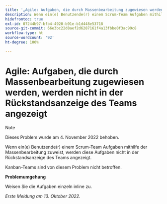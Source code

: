 ```yaml
---
title: '„Agile: Aufgaben, die durch Massenbearbeitung zugewiesen werden, werden nicht in der Rückstandsanzeige des Teams angezeigt“'
description: Wenn ein(e) Benutzende(r) einem Scrum-Team Aufgaben mithilfe der Massenbearbeitung zuweist, werden diese Aufgaben nicht in der Rückstandsanzeige des Teams angezeigt.
hidefromtoc: true
exl-id: 07244b97-bfb4-4920-b91e-b1d448e53718
source-git-commit: 66e3bc22d8aef2d6287161f4a13fbbe0f3ac99c8
workflow-type: ht
source-wordcount: '92'
ht-degree: 100%

---
```


# Agile: Aufgaben, die durch Massenbearbeitung zugewiesen werden, werden nicht in der Rückstandsanzeige des Teams angezeigt

>[!NOTE]
>
>Dieses Problem wurde am 4. November 2022 behoben.

Wenn ein(e) Benutzende(r) einem Scrum-Team Aufgaben mithilfe der Massenbearbeitung zuweist, werden diese Aufgaben nicht in der Rückstandsanzeige des Teams angezeigt.

Kanban-Teams sind von diesem Problem nicht betroffen.

**Problemumgehung**

Weisen Sie die Aufgaben einzeln inline zu.

_Erste Meldung am 13. Oktober 2022._
